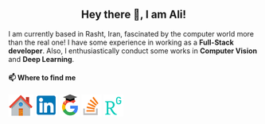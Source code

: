 <h2 align="center">Hey there 👋, I am Ali!</h2>

I am currently based in Rasht, Iran, fascinated by the computer world more than the real one! I have some experience in working as a **Full-Stack developer**. Also, I enthusiastically conduct some works in **Computer Vision** and **Deep Learning**.

#### 📫 Where to find me

[![Home](https://github.com/alitourani/alitourani/blob/main/Home.png "Home")](http://www.alitourani.ir/ "Home")
[![LinkedIn](https://github.com/alitourani/alitourani/blob/main/LinkedIn.png "LinkedIn")](https://ir.linkedin.com/in/alitourani "LinkedIn")
[![GoogleScholar](https://github.com/alitourani/alitourani/blob/main/GoogleScholar.png "GoogleScholar")](http://scholar.google.com/citations?user=_VkNRkUAAAAJ&hl=en "GoogleScholar")
[![StackOverFlow](https://github.com/alitourani/alitourani/blob/main/StackOverFlow.png "StackOverFlow")](https://stackoverflow.com/users/2425822/alex-trn "StackOverFlow")
[![ResearchGate](https://github.com/alitourani/alitourani/blob/main/ResearchGate.png "ResearchGate")](https://www.researchgate.net/profile/Ali_Tourani "ResearchGate")
